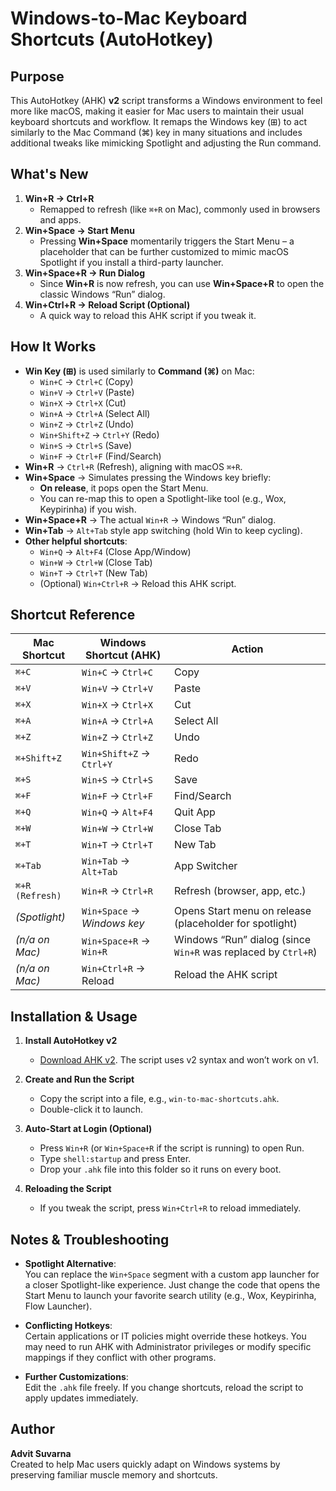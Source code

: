 # Windows-to-Mac Keyboard Shortcuts (AutoHotkey)

## Purpose

This AutoHotkey (AHK) **v2** script transforms a Windows environment to feel more like macOS, making it easier for Mac users to maintain their usual keyboard shortcuts and workflow. It remaps the Windows key (⊞) to act similarly to the Mac Command (⌘) key in many situations and includes additional tweaks like mimicking Spotlight and adjusting the Run command.

## What's New

1. **Win+R → Ctrl+R**  
   - Remapped to refresh (like `⌘+R` on Mac), commonly used in browsers and apps.
2. **Win+Space → Start Menu**  
   - Pressing **Win+Space** momentarily triggers the Start Menu – a placeholder that can be further customized to mimic macOS Spotlight if you install a third-party launcher.
3. **Win+Space+R → Run Dialog**  
   - Since **Win+R** is now refresh, you can use **Win+Space+R** to open the classic Windows “Run” dialog.
4. **Win+Ctrl+R → Reload Script (Optional)**  
   - A quick way to reload this AHK script if you tweak it.

## How It Works

- **Win Key (⊞)** is used similarly to **Command (⌘)** on Mac:
  - `Win+C` → `Ctrl+C` (Copy)
  - `Win+V` → `Ctrl+V` (Paste)
  - `Win+X` → `Ctrl+X` (Cut)
  - `Win+A` → `Ctrl+A` (Select All)
  - `Win+Z` → `Ctrl+Z` (Undo)
  - `Win+Shift+Z` → `Ctrl+Y` (Redo)
  - `Win+S` → `Ctrl+S` (Save)
  - `Win+F` → `Ctrl+F` (Find/Search)
- **Win+R** → `Ctrl+R` (Refresh), aligning with macOS `⌘+R`.
- **Win+Space** → Simulates pressing the Windows key briefly:
  - **On release**, it pops open the Start Menu.
  - You can re-map this to open a Spotlight-like tool (e.g., Wox, Keypirinha) if you wish.
- **Win+Space+R** → The actual `Win+R` → Windows “Run” dialog.
- **Win+Tab** → `Alt+Tab` style app switching (hold Win to keep cycling).
- **Other helpful shortcuts**:
  - `Win+Q` → `Alt+F4` (Close App/Window)
  - `Win+W` → `Ctrl+W` (Close Tab)
  - `Win+T` → `Ctrl+T` (New Tab)
  - (Optional) `Win+Ctrl+R` → Reload this AHK script.

## Shortcut Reference

| Mac Shortcut     | Windows Shortcut (AHK)  | Action                                                             |
|------------------|-------------------------|--------------------------------------------------------------------|
| `⌘+C`            | `Win+C` → `Ctrl+C`      | Copy                                                               |
| `⌘+V`            | `Win+V` → `Ctrl+V`      | Paste                                                              |
| `⌘+X`            | `Win+X` → `Ctrl+X`      | Cut                                                                |
| `⌘+A`            | `Win+A` → `Ctrl+A`      | Select All                                                         |
| `⌘+Z`            | `Win+Z` → `Ctrl+Z`      | Undo                                                               |
| `⌘+Shift+Z`      | `Win+Shift+Z` → `Ctrl+Y`| Redo                                                               |
| `⌘+S`            | `Win+S` → `Ctrl+S`      | Save                                                               |
| `⌘+F`            | `Win+F` → `Ctrl+F`      | Find/Search                                                        |
| `⌘+Q`            | `Win+Q` → `Alt+F4`      | Quit App                                                           |
| `⌘+W`            | `Win+W` → `Ctrl+W`      | Close Tab                                                          |
| `⌘+T`            | `Win+T` → `Ctrl+T`      | New Tab                                                            |
| `⌘+Tab`          | `Win+Tab` → `Alt+Tab`   | App Switcher                                                       |
| `⌘+R (Refresh)`  | `Win+R` → `Ctrl+R`      | Refresh (browser, app, etc.)                                       |
| *(Spotlight)*    | `Win+Space` → *Windows key* | Opens Start menu on release (placeholder for spotlight)       |
| *(n/a on Mac)*   | `Win+Space+R` → `Win+R` | Windows “Run” dialog (since `Win+R` was replaced by `Ctrl+R`)      |
| *(n/a on Mac)*   | `Win+Ctrl+R` → Reload   | Reload the AHK script                                             |

## Installation & Usage

1. **Install AutoHotkey v2**  
   - [Download AHK v2](https://www.autohotkey.com/). The script uses v2 syntax and won’t work on v1.

2. **Create and Run the Script**  
   - Copy the script into a file, e.g., `win-to-mac-shortcuts.ahk`.
   - Double-click it to launch.

3. **Auto-Start at Login (Optional)**  
   - Press `Win+R` (or `Win+Space+R` if the script is running) to open Run.
   - Type `shell:startup` and press Enter.
   - Drop your `.ahk` file into this folder so it runs on every boot.

4. **Reloading the Script**  
   - If you tweak the script, press `Win+Ctrl+R` to reload immediately.

## Notes & Troubleshooting

- **Spotlight Alternative**:  
  You can replace the `Win+Space` segment with a custom app launcher for a closer Spotlight-like experience. Just change the code that opens the Start Menu to launch your favorite search utility (e.g., Wox, Keypirinha, Flow Launcher).

- **Conflicting Hotkeys**:  
  Certain applications or IT policies might override these hotkeys. You may need to run AHK with Administrator privileges or modify specific mappings if they conflict with other programs.

- **Further Customizations**:  
  Edit the `.ahk` file freely. If you change shortcuts, reload the script to apply updates immediately.

## Author

**Advit Suvarna**  
Created to help Mac users quickly adapt on Windows systems by preserving familiar muscle memory and shortcuts.
